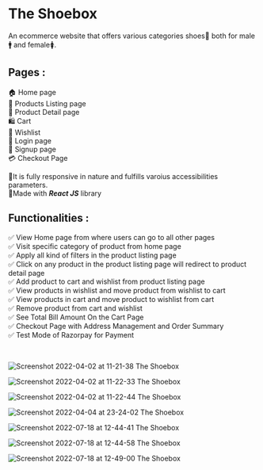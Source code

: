 # The Shoebox

An ecommerce website that offers various categories shoes👟 both for male🚹 and female🚺.

## Pages : 
🏠 Home page <br />
📃 Products Listing page <br />
👟 Product Detail page <br />
🛍️ Cart <br />
💖 Wishlist <br /> 
🔐 Login page <br />
🔏 Signup page <br />
💳 Checkout Page <br />

🎯It is fully responsive in nature and fulfills varoius accessibilities parameters. <br />
🎯Made with **_React JS_** library

 
## Functionalities :
✅ View Home page from where users can go to all other pages <br />
✅ Visit specific category of product from home page <br />
✅ Apply all kind of filters in the product listing page <br />
✅ Click on any product in the product listing page will redirect to product detail page <br />
✅ Add product to cart and wishlist from product listing page <br />
✅ View products in wishlist and move product from wishlist to cart <br />
✅ View products in cart and move product to wishlist from cart <br />
✅ Remove product from cart and wishlist <br />
✅ See Total Bill Amount On the Cart Page <br />
✅ Checkout Page with Address Management and Order Summary <br />
✅ Test Mode of Razorpay for Payment <br />

<br />

![Screenshot 2022-04-02 at 11-21-38 The Shoebox](https://user-images.githubusercontent.com/56184699/161369062-53be75ed-843c-4f42-b0b2-46262d25e04d.png)

![Screenshot 2022-04-02 at 11-22-33 The Shoebox](https://user-images.githubusercontent.com/56184699/161369069-2dcbe7b6-e6fc-4cdf-92f4-b6f9ba32516a.png)

![Screenshot 2022-04-02 at 11-22-44 The Shoebox](https://user-images.githubusercontent.com/56184699/161369071-abdab2b8-039e-4a2a-9dd2-3f32e27c9800.png)

![Screenshot 2022-04-04 at 23-24-02 The Shoebox](https://user-images.githubusercontent.com/56184699/161603179-ddebcd21-2f71-4fb4-9ede-bc2f71a2e7ec.png)

![Screenshot 2022-07-18 at 12-44-41 The Shoebox](https://user-images.githubusercontent.com/56184699/179461713-c296ab6f-3b89-4eb2-baba-93a42daeb66d.png)

![Screenshot 2022-07-18 at 12-44-58 The Shoebox](https://user-images.githubusercontent.com/56184699/179461956-f96e3dc4-aecc-403f-acd6-f5a3af99cf50.png)

![Screenshot 2022-07-18 at 12-49-00 The Shoebox](https://user-images.githubusercontent.com/56184699/179461869-49df732b-2efd-4817-a01f-3b8143ffd1c4.png)



